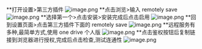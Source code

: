**打开设置>第三方插件
![image.png](https://pic-1255826935.cos.ap-guangzhou.myqcloud.com/202409192156864.png)
**点击浏览>输入 remotely save
![image.png](https://pic-1255826935.cos.ap-guangzhou.myqcloud.com/202409192157088.png)
**选择第一个>点击安装>安装完成后点击启用
![image.png](https://pic-1255826935.cos.ap-guangzhou.myqcloud.com/202409192158179.png)
**回到设置页面>点击第三方插件下面的  remotely save
![image.png](https://pic-1255826935.cos.ap-guangzhou.myqcloud.com/202409192159549.png)
**远程服务有多种,最简单方式,使用 one drive 个人版
![image.png](https://pic-1255826935.cos.ap-guangzhou.myqcloud.com/202409192206237.png)
**点击鉴权按钮后复制链接到浏览器进行授权,完成后点击检查,测试连通性
![image.png](https://pic-1255826935.cos.ap-guangzhou.myqcloud.com/202409192207855.png)


